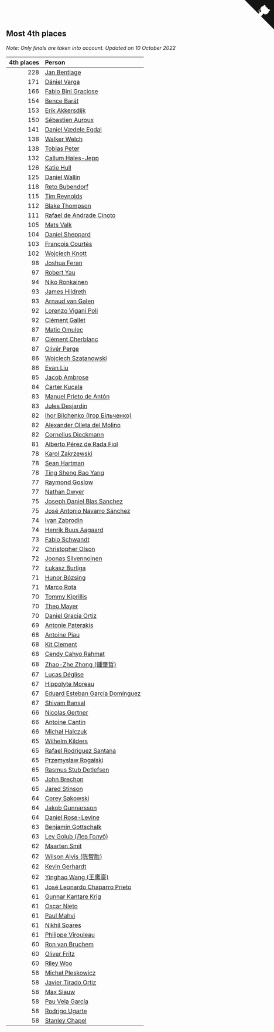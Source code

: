 ## Most 4th places

*Note: Only finals are taken into account.*
*Updated on 10 October 2022*

| 4th places | Person |
| ---: | :--- |
| 228 | [Jan Bentlage](https://www.worldcubeassociation.org/persons/2010BENT01) |
| 171 | [Dániel Varga](https://www.worldcubeassociation.org/persons/2008VARG01) |
| 166 | [Fabio Bini Graciose](https://www.worldcubeassociation.org/persons/2010GRAC02) |
| 154 | [Bence Barát](https://www.worldcubeassociation.org/persons/2008BARA01) |
| 153 | [Erik Akkersdijk](https://www.worldcubeassociation.org/persons/2005AKKE01) |
| 150 | [Sébastien Auroux](https://www.worldcubeassociation.org/persons/2008AURO01) |
| 141 | [Daniel Vædele Egdal](https://www.worldcubeassociation.org/persons/2013EGDA01) |
| 138 | [Walker Welch](https://www.worldcubeassociation.org/persons/2011WELC01) |
| 138 | [Tobias Peter](https://www.worldcubeassociation.org/persons/2014PETE03) |
| 132 | [Callum Hales-Jepp](https://www.worldcubeassociation.org/persons/2012HALE01) |
| 126 | [Katie Hull](https://www.worldcubeassociation.org/persons/2010HULL01) |
| 125 | [Daniel Wallin](https://www.worldcubeassociation.org/persons/2013WALL03) |
| 118 | [Reto Bubendorf](https://www.worldcubeassociation.org/persons/2012BUBE01) |
| 115 | [Tim Reynolds](https://www.worldcubeassociation.org/persons/2005REYN01) |
| 112 | [Blake Thompson](https://www.worldcubeassociation.org/persons/2010THOM03) |
| 111 | [Rafael de Andrade Cinoto](https://www.worldcubeassociation.org/persons/2007CINO01) |
| 105 | [Mats Valk](https://www.worldcubeassociation.org/persons/2007VALK01) |
| 104 | [Daniel Sheppard](https://www.worldcubeassociation.org/persons/2009SHEP01) |
| 103 | [François Courtès](https://www.worldcubeassociation.org/persons/2008COUR01) |
| 102 | [Wojciech Knott](https://www.worldcubeassociation.org/persons/2011KNOT01) |
| 98 | [Joshua Feran](https://www.worldcubeassociation.org/persons/2011FERA01) |
| 97 | [Robert Yau](https://www.worldcubeassociation.org/persons/2009YAUR01) |
| 94 | [Niko Ronkainen](https://www.worldcubeassociation.org/persons/2010RONK01) |
| 93 | [James Hildreth](https://www.worldcubeassociation.org/persons/2009HILD01) |
| 93 | [Arnaud van Galen](https://www.worldcubeassociation.org/persons/2006GALE01) |
| 92 | [Lorenzo Vigani Poli](https://www.worldcubeassociation.org/persons/2007POLI01) |
| 92 | [Clément Gallet](https://www.worldcubeassociation.org/persons/2004GALL02) |
| 87 | [Matic Omulec](https://www.worldcubeassociation.org/persons/2010OMUL02) |
| 87 | [Clément Cherblanc](https://www.worldcubeassociation.org/persons/2014CHER05) |
| 87 | [Olivér Perge](https://www.worldcubeassociation.org/persons/2007PERG01) |
| 86 | [Wojciech Szatanowski](https://www.worldcubeassociation.org/persons/2011SZAT01) |
| 86 | [Evan Liu](https://www.worldcubeassociation.org/persons/2009LIUE01) |
| 85 | [Jacob Ambrose](https://www.worldcubeassociation.org/persons/2010AMBR01) |
| 84 | [Carter Kucala](https://www.worldcubeassociation.org/persons/2015KUCA01) |
| 83 | [Manuel Prieto de Antón](https://www.worldcubeassociation.org/persons/2015ANTO04) |
| 83 | [Jules Desjardin](https://www.worldcubeassociation.org/persons/2010DESJ01) |
| 82 | [Ihor Bilchenko (Ігор Більченко)](https://www.worldcubeassociation.org/persons/2011BILC01) |
| 82 | [Alexander Olleta del Molino](https://www.worldcubeassociation.org/persons/2008OLLE01) |
| 82 | [Cornelius Dieckmann](https://www.worldcubeassociation.org/persons/2009DIEC01) |
| 81 | [Alberto Pérez de Rada Fiol](https://www.worldcubeassociation.org/persons/2011FIOL01) |
| 78 | [Karol Zakrzewski](https://www.worldcubeassociation.org/persons/2014ZAKR01) |
| 78 | [Sean Hartman](https://www.worldcubeassociation.org/persons/2016HART02) |
| 78 | [Ting Sheng Bao Yang](https://www.worldcubeassociation.org/persons/2008BAOY01) |
| 77 | [Raymond Goslow](https://www.worldcubeassociation.org/persons/2014GOSL01) |
| 77 | [Nathan Dwyer](https://www.worldcubeassociation.org/persons/2011DWYE02) |
| 75 | [Joseph Daniel Blas Sanchez](https://www.worldcubeassociation.org/persons/2016SANC08) |
| 75 | [José Antonio Navarro Sánchez](https://www.worldcubeassociation.org/persons/2015SANC18) |
| 74 | [Ivan Zabrodin](https://www.worldcubeassociation.org/persons/2012ZABR01) |
| 74 | [Henrik Buus Aagaard](https://www.worldcubeassociation.org/persons/2006BUUS01) |
| 73 | [Fabio Schwandt](https://www.worldcubeassociation.org/persons/2014SCHW02) |
| 72 | [Christopher Olson](https://www.worldcubeassociation.org/persons/2009OLSO01) |
| 72 | [Joonas Silvennoinen](https://www.worldcubeassociation.org/persons/2016SILV07) |
| 72 | [Łukasz Burliga](https://www.worldcubeassociation.org/persons/2013BURL01) |
| 71 | [Hunor Bózsing](https://www.worldcubeassociation.org/persons/2009BOZS01) |
| 71 | [Marco Rota](https://www.worldcubeassociation.org/persons/2009ROTA01) |
| 70 | [Tommy Kiprillis](https://www.worldcubeassociation.org/persons/2014KIPR01) |
| 70 | [Theo Mayer](https://www.worldcubeassociation.org/persons/2012MAYE01) |
| 70 | [Daniel Gracia Ortiz](https://www.worldcubeassociation.org/persons/2009ORTI01) |
| 69 | [Antonie Paterakis](https://www.worldcubeassociation.org/persons/2012PATE01) |
| 68 | [Antoine Piau](https://www.worldcubeassociation.org/persons/2008PIAU01) |
| 68 | [Kit Clement](https://www.worldcubeassociation.org/persons/2008CLEM01) |
| 68 | [Cendy Cahyo Rahmat](https://www.worldcubeassociation.org/persons/2010RAHM02) |
| 68 | [Zhao-Zhe Zhong (鍾肇哲)](https://www.worldcubeassociation.org/persons/2012CHON03) |
| 67 | [Lucas Déglise](https://www.worldcubeassociation.org/persons/2015DEGL01) |
| 67 | [Hippolyte Moreau](https://www.worldcubeassociation.org/persons/2008MORE02) |
| 67 | [Eduard Esteban García Domínguez](https://www.worldcubeassociation.org/persons/2011EDUA01) |
| 67 | [Shivam Bansal](https://www.worldcubeassociation.org/persons/2011BANS02) |
| 66 | [Nicolas Gertner](https://www.worldcubeassociation.org/persons/2013GERT01) |
| 66 | [Antoine Cantin](https://www.worldcubeassociation.org/persons/2010CANT02) |
| 66 | [Michał Halczuk](https://www.worldcubeassociation.org/persons/2006HALC01) |
| 65 | [Wilhelm Kilders](https://www.worldcubeassociation.org/persons/2010KILD02) |
| 65 | [Rafael Rodriguez Santana](https://www.worldcubeassociation.org/persons/2012SANT12) |
| 65 | [Przemysław Rogalski](https://www.worldcubeassociation.org/persons/2013ROGA02) |
| 65 | [Rasmus Stub Detlefsen](https://www.worldcubeassociation.org/persons/2014DETL01) |
| 65 | [John Brechon](https://www.worldcubeassociation.org/persons/2010BREC01) |
| 65 | [Jared Stinson](https://www.worldcubeassociation.org/persons/2014STIN01) |
| 64 | [Corey Sakowski](https://www.worldcubeassociation.org/persons/2011SAKO01) |
| 64 | [Jakob Gunnarsson](https://www.worldcubeassociation.org/persons/2015GUNN01) |
| 64 | [Daniel Rose-Levine](https://www.worldcubeassociation.org/persons/2015ROSE01) |
| 63 | [Benjamin Gottschalk](https://www.worldcubeassociation.org/persons/2016GOTT01) |
| 63 | [Lev Golub (Лев Голуб)](https://www.worldcubeassociation.org/persons/2014HOLU01) |
| 62 | [Maarten Smit](https://www.worldcubeassociation.org/persons/2008SMIT04) |
| 62 | [Wilson Alvis (陈智胜)](https://www.worldcubeassociation.org/persons/2011ALVI01) |
| 62 | [Kevin Gerhardt](https://www.worldcubeassociation.org/persons/2013GERH01) |
| 62 | [Yinghao Wang (王鹰豪)](https://www.worldcubeassociation.org/persons/2010WANG07) |
| 61 | [José Leonardo Chaparro Prieto](https://www.worldcubeassociation.org/persons/2011CHAP01) |
| 61 | [Gunnar Kantare Krig](https://www.worldcubeassociation.org/persons/2004KRIG01) |
| 61 | [Oscar Nieto](https://www.worldcubeassociation.org/persons/2014NIET03) |
| 61 | [Paul Mahvi](https://www.worldcubeassociation.org/persons/2012MAHV01) |
| 61 | [Nikhil Soares](https://www.worldcubeassociation.org/persons/2015SOAR01) |
| 61 | [Philippe Virouleau](https://www.worldcubeassociation.org/persons/2008VIRO01) |
| 60 | [Ron van Bruchem](https://www.worldcubeassociation.org/persons/2003BRUC01) |
| 60 | [Oliver Fritz](https://www.worldcubeassociation.org/persons/2014FRIT02) |
| 60 | [Riley Woo](https://www.worldcubeassociation.org/persons/2007WOOR01) |
| 58 | [Michał Pleskowicz](https://www.worldcubeassociation.org/persons/2009PLES01) |
| 58 | [Javier Tirado Ortiz](https://www.worldcubeassociation.org/persons/2009TIRA01) |
| 58 | [Max Siauw](https://www.worldcubeassociation.org/persons/2017SIAU02) |
| 58 | [Pau Vela García](https://www.worldcubeassociation.org/persons/2009GARC04) |
| 58 | [Rodrigo Ugarte](https://www.worldcubeassociation.org/persons/2015UGAR01) |
| 58 | [Stanley Chapel](https://www.worldcubeassociation.org/persons/2016CHAP04) |


<a href="https://github.com/JustinTimeCuber/wca_statistics" class="github-corner" aria-label="View source on Github"><svg width="80" height="80" viewBox="0 0 250 250" style="fill:#151513; color:#fff; position: absolute; top: 0; border: 0; right: 0;" aria-hidden="true"><path d="M0,0 L115,115 L130,115 L142,142 L250,250 L250,0 Z"></path><path d="M128.3,109.0 C113.8,99.7 119.0,89.6 119.0,89.6 C122.0,82.7 120.5,78.6 120.5,78.6 C119.2,72.0 123.4,76.3 123.4,76.3 C127.3,80.9 125.5,87.3 125.5,87.3 C122.9,97.6 130.6,101.9 134.4,103.2" fill="currentColor" style="transform-origin: 130px 106px;" class="octo-arm"></path><path d="M115.0,115.0 C114.9,115.1 118.7,116.5 119.8,115.4 L133.7,101.6 C136.9,99.2 139.9,98.4 142.2,98.6 C133.8,88.0 127.5,74.4 143.8,58.0 C148.5,53.4 154.0,51.2 159.7,51.0 C160.3,49.4 163.2,43.6 171.4,40.1 C171.4,40.1 176.1,42.5 178.8,56.2 C183.1,58.6 187.2,61.8 190.9,65.4 C194.5,69.0 197.7,73.2 200.1,77.6 C213.8,80.2 216.3,84.9 216.3,84.9 C212.7,93.1 206.9,96.0 205.4,96.6 C205.1,102.4 203.0,107.8 198.3,112.5 C181.9,128.9 168.3,122.5 157.7,114.1 C157.9,116.9 156.7,120.9 152.7,124.9 L141.0,136.5 C139.8,137.7 141.6,141.9 141.8,141.8 Z" fill="currentColor" class="octo-body"></path></svg></a><style>.github-corner:hover .octo-arm{animation:octocat-wave 560ms ease-in-out}@keyframes octocat-wave{0%,100%{transform:rotate(0)}20%,60%{transform:rotate(-25deg)}40%,80%{transform:rotate(10deg)}}@media (max-width:500px){.github-corner:hover .octo-arm{animation:none}.github-corner .octo-arm{animation:octocat-wave 560ms ease-in-out}}</style>
